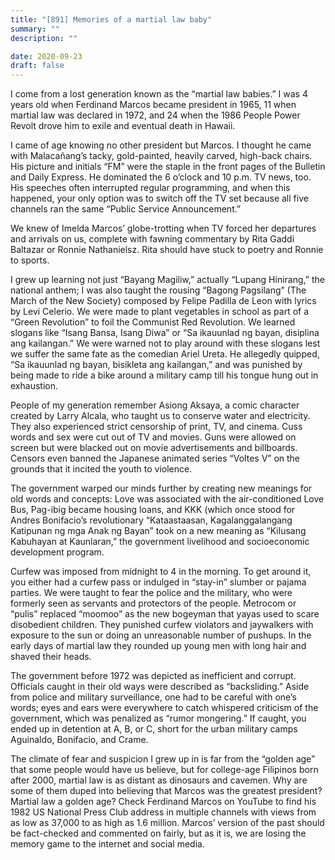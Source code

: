 ```yaml
---
title: "[891] Memories of a martial law baby"
summary: ""
description: ""

date: 2020-09-23
draft: false
---
```


I come from a lost generation known as the “martial law babies.” I was 4 years old when Ferdinand Marcos became president in 1965, 11 when martial law was declared in 1972, and 24 when the 1986 People Power Revolt drove him to exile and eventual death in Hawaii.

I came of age knowing no other president but Marcos. I thought he came with Malacañang’s tacky, gold-painted, heavily carved, high-back chairs. His picture and initials “FM” were the staple in the front pages of the Bulletin and Daily Express. He dominated the 6 o’clock and 10 p.m. TV news, too. His speeches often interrupted regular programming, and when this happened, your only option was to switch off the TV set because all five channels ran the same “Public Service Announcement.”

We knew of Imelda Marcos’ globe-trotting when TV forced her departures and arrivals on us, complete with fawning commentary by Rita Gaddi Baltazar or Ronnie Nathanielsz. Rita should have stuck to poetry and Ronnie to sports.

I grew up learning not just “Bayang Magiliw,” actually “Lupang Hinirang,” the national anthem; I was also taught the rousing “Bagong Pagsilang” (The March of the New Society) composed by Felipe Padilla de Leon with lyrics by Levi Celerio. We were made to plant vegetables in school as part of a “Green Revolution” to foil the Communist Red Revolution. We learned slogans like “Isang Bansa, Isang Diwa” or “Sa ikauunlad ng bayan, disiplina ang kailangan.” We were warned not to play around with these slogans lest we suffer the same fate as the comedian Ariel Ureta. He allegedly quipped, “Sa ikauunlad ng bayan, bisikleta ang kailangan,” and was punished by being made to ride a bike around a military camp till his tongue hung out in exhaustion.

People of my generation remember Asiong Aksaya, a comic character created by Larry Alcala, who taught us to conserve water and electricity. They also experienced strict censorship of print, TV, and cinema. Cuss words and sex were cut out of TV and movies. Guns were allowed on screen but were blacked out on movie advertisements and billboards. Censors even banned the Japanese animated series “Voltes V” on the grounds that it incited the youth to violence.

The government warped our minds further by creating new meanings for old words and concepts: Love was associated with the air-conditioned Love Bus, Pag-ibig became housing loans, and KKK (which once stood for Andres Bonifacio’s revolutionary “Kataastaasan, Kagalanggalangang Katipunan ng mga Anak ng Bayan” took on a new meaning as “Kilusang Kabuhayan at Kaunlaran,” the government livelihood and socioeconomic development program.

Curfew was imposed from midnight to 4 in the morning. To get around it, you either had a curfew pass or indulged in “stay-in” slumber or pajama parties. We were taught to fear the police and the military, who were formerly seen as servants and protectors of the people. Metrocom or “pulis” replaced “moomoo” as the new bogeyman that yayas used to scare disobedient children. They punished curfew violators and jaywalkers with exposure to the sun or doing an unreasonable number of pushups. In the early days of martial law they rounded up young men with long hair and shaved their heads.

The government before 1972 was depicted as inefficient and corrupt. Officials caught in their old ways were described as “backsliding.” Aside from police and military surveillance, one had to be careful with one’s words; eyes and ears were everywhere to catch whispered criticism of the government, which was penalized as “rumor mongering.” If caught, you ended up in detention at A, B, or C, short for the urban military camps Aguinaldo, Bonifacio, and Crame.

The climate of fear and suspicion I grew up in is far from the “golden age” that some people would have us believe, but for college-age Filipinos born after 2000, martial law is as distant as dinosaurs and cavemen. Why are some of them duped into believing that Marcos was the greatest president? Martial law a golden age? Check Ferdinand Marcos on YouTube to find his 1982 US National Press Club address in multiple channels with views from as low as 37,000 to as high as 1.6 million. Marcos’ version of the past should be fact-checked and commented on fairly, but as it is, we are losing the memory game to the internet and social media.
